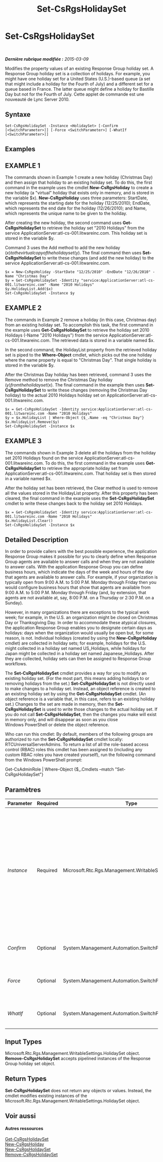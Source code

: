 ﻿---
title: Set-CsRgsHolidaySet
TOCTitle: Set-CsRgsHolidaySet
ms:assetid: 90848409-25a0-4cc9-a0aa-f3331b5f93e9
ms:mtpsurl: https://technet.microsoft.com/fr-fr/library/Gg398736(v=OCS.15)
ms:contentKeyID: 49298073
ms.date: 05/20/2016
mtps_version: v=OCS.15
ms.translationtype: HT
---

# Set-CsRgsHolidaySet

 

_**Dernière rubrique modifiée :** 2015-03-09_

Modifies the property values of an existing Response Group holiday set. A Response Group holiday set is a collection of holidays. For example, you might have one holiday set for a United States (U.S.)-based queue (a set that might include a holiday for the Fourth of July) and a different set for a queue based in France. The latter queue might define a holiday for Bastille Day but not for the Fourth of July. Cette applet de commande est une nouveauté de Lync Server 2010.

## Syntaxe

    Set-CsRgsHolidaySet -Instance <HolidaySet> [-Confirm [<SwitchParameter>]] [-Force <SwitchParameter>] [-WhatIf [<SwitchParameter>]]

## Examples

## EXAMPLE 1

The commands shown in Example 1 create a new holiday (Christmas Day) and then assign that holiday to an existing holiday set. To do this, the first command in the example uses the cmdlet **New-CsRgsHoliday** to create a new holiday (a "virtual" holiday that exists only in memory, and is stored in the variable $x). **New-CsRgsHoliday** uses three parameters: StartDate, which represents the starting date for the holiday (12/25/2010); EndDate, which represents the end date for the holiday (12/26/2010); and Name, which represents the unique name to be given to the holiday.

After creating the new holiday, the second command uses **Get-CsRgsHolidaySet** to retrieve the holiday set "2010 Holidays" from the service ApplicationServer:atl-cs-001.litwareinc.com. This holiday set is stored in the variable $y.

Command 3 uses the Add method to add the new holiday ($x) to the virtual copy of the holiday set ($y). The final command then uses **Set-CsRgsHolidaySet** to write these changes (and add the new holiday) to the service ApplicationServer:atl-cs-001.litwareinc.com.

    $x = New-CsRgsHoliday -StartDate "12/25/2010" -EndDate "12/26/2010" -Name "Christmas Day"
    $y = Get-CsRgsHolidaySet -Identity "service:ApplicationServer:atl-cs-001.litwareinc.com" -Name "2010 Holidays"
    $y.HolidayList.Add($x)
    Set-CsRgsHolidaySet -Instance $y

## EXAMPLE 2

The commands in Example 2 remove a holiday (in this case, Christmas day) from an existing holiday set. To accomplish this task, the first command in the example uses **Get-CsRgsHolidaySet** to retrieve the holiday set 2010 Holidays (-Name "2010 Holidays") from the service ApplicationServer:atl-cs-001.litwareinc.com. The retrieved data is stored in a variable named $x.

In the second command, the HolidayList property from the retrieved holiday set is piped to the **Where-Object** cmdlet, which picks out the one holiday where the name property is equal to "Christmas Day". That single holiday is stored in the variable $y.

After the Christmas Day holiday has been retrieved, command 3 uses the Remove method to remove the Christmas Day holiday ($y) from the holiday set ($x). The final command in the example then uses **Set-CsRgsHolidaySet** to write these changes (removing the Christmas Day holiday) to the actual 2010 Holidays holiday set on ApplicationServer:atl-cs-001.litwareinc.com.

    $x = Get-CsRgsHolidaySet -Identity service:ApplicationServer:atl-cs-001.litwareinc.com -Name "2010 Holidays"
    $y = $x.HolidayList | Where-Object {$_.Name -eq "Christmas Day"}
    $x.HolidayList.Remove($y)
    Set-CsRgsHolidaySet -Instance $x

## EXAMPLE 3

The commands shown in Example 3 delete all the holidays from the holiday set 2010 Holidays found on the service ApplicationServer:atl-cs-001.litwareinc.com. To do this, the first command in the example uses **Get-CsRgsHolidaySet** to retrieve the appropriate holiday set from ApplicationServer:atl-cs-001.litwareinc.com. That holiday set is then stored in a variable named $x.

After the holiday set has been retrieved, the Clear method is used to remove all the values stored in the HolidayList property. After this property has been cleared, the final command in the example uses the **Set-CsRgsHolidaySet** cmdlet to write these changes back to the holiday set 2010 Holidays.

    $x = Get-CsRgsHolidaySet -Identity service:ApplicationServer:atl-cs-001.litwareinc.com -Name "2010 Holidays"
    $x.HolidayList.Clear()
    Set-CsRgsHolidaySet -Instance $x

## Detailed Description

In order to provide callers with the best possible experience, the application Response Group makes it possible for you to clearly define when Response Group agents are available to answer calls and when they are not available to answer calls. With the application Response Group you can define business hours, which indicate the days of the week and hours of the day that agents are available to answer calls. For example, if your organization is typically open from 9:00 A.M. to 5:00 P.M. Monday through Friday then you would configure business hours that show that agents are available from 9:00 A.M. to 5:00 P.M. Monday through Friday (and, by extension, that agents are not available at, say, 8:00 P.M. on a Thursday or 2:30 P.M. on a Sunday).

However, in many organizations there are exceptions to the typical work week; for example, in the U.S. an organization might be closed on Christmas Day or Thanksgiving Day. In order to accommodate these atypical closures, the application Response Group enables you to designate certain days as holidays: days when the organization would usually be open but, for some reason, is not. Individual holidays (created by using the **New-CsRgsHoliday** cmdlet) are collected in holiday sets; for example, holidays for the U.S. might collected in a holiday set named US\_Holidays, while holidays for Japan might be collected in a holiday set named Japanese\_Holidays. After they are collected, holiday sets can then be assigned to Response Group workflows.

The **Set-CsRgsHolidaySet** cmdlet provides a way for you to modify an existing holiday set. (For the most part, this means adding holidays to or removing holidays from the set.) **Set-CsRgsHolidaySet** is not directly used to make changes to a holiday set. Instead, an object reference is created to an existing holiday set by using the **Get-CsRgsHolidaySet** cmdlet. (An object reference is a variable that, in this case, refers to an existing holiday set.) Changes to the set are made in memory, then the **Set-CsRgsHolidaySet** is used to write those changes to the actual holiday set. If you do not call **Set-CsRgsHolidaySet**, then the changes you make will exist in memory only, and will disappear as soon as you close Windows PowerShell or delete the object reference.

Who can run this cmdlet: By default, members of the following groups are authorized to run the **Set-CsRgsHolidaySet** cmdlet locally: RTCUniversalServerAdmins. To return a list of all the role-based access control (RBAC) roles this cmdlet has been assigned to (including any custom RBAC roles you have created yourself), run the following command from the Windows PowerShell prompt:

Get-CsAdminRole | Where-Object {$\_.Cmdlets –match "Set-CsRgsHolidaySet"}

## Paramètres


<table>
<colgroup>
<col style="width: 25%" />
<col style="width: 25%" />
<col style="width: 25%" />
<col style="width: 25%" />
</colgroup>
<thead>
<tr class="header">
<th>Parameter</th>
<th>Required</th>
<th>Type</th>
<th>Description</th>
</tr>
</thead>
<tbody>
<tr class="odd">
<td><p><em>Instance</em></p></td>
<td><p>Required</p></td>
<td><p>Microsoft.Rtc.Rgs.Management.WritableSettings.HolidaySet</p></td>
<td><p>Object reference to the Response Group holiday set to be modified. An object reference is typically retrieved by using the <strong>Get-CsRgsHolidaySet</strong> cmdlet and assigning the returned value to a variable; for example, this command returns an object reference to the Help Desk holiday set and stores that object reference in a variable named $x:</p>
<p>$x = Get-CsRgsHolidaySet -Identity service:ApplicationServer:atl-cs-001.litwareinc.com -Name &quot;Help Desk&quot;</p>
<p></p></td>
</tr>
<tr class="even">
<td><p><em>Confirm</em></p></td>
<td><p>Optional</p></td>
<td><p>System.Management.Automation.SwitchParameter</p></td>
<td><p>Vous demande confirmation avant d’exécuter la commande.</p></td>
</tr>
<tr class="odd">
<td><p><em>Force</em></p></td>
<td><p>Optional</p></td>
<td><p>System.Management.Automation.SwitchParameter</p></td>
<td><p>Suppresses the display of any non-fatal error message that might occur when running the command.</p></td>
</tr>
<tr class="even">
<td><p><em>WhatIf</em></p></td>
<td><p>Optional</p></td>
<td><p>System.Management.Automation.SwitchParameter</p></td>
<td><p>Décrit ce qui se passe si vous exécutez la commande sans l’exécuter réellement.</p></td>
</tr>
</tbody>
</table>


## Input Types

Microsoft.Rtc.Rgs.Management.WritableSettings.HolidaySet object. **Remove-CsRgsHolidaySet** accepts pipelined instances of the Response Group holiday set object.

## Return Types

**Set-CsRgsHolidaySet** does not return any objects or values. Instead, the cmdlet modifies existing instances of the Microsoft.Rtc.Rgs.Management.WritableSettings.HolidaySet object.

## Voir aussi

#### Autres ressources

[Get-CsRgsHolidaySet](get-csrgsholidayset.md)  
[New-CsRgsHoliday](new-csrgsholiday.md)  
[New-CsRgsHolidaySet](new-csrgsholidayset.md)  
[Remove-CsRgsHolidaySet](remove-csrgsholidayset.md)

